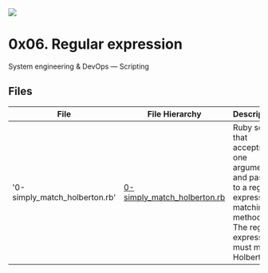 <img src="https://www.holbertonschool.com/holberton-logo-twitter-card.png">

# 0x06. Regular expression
System engineering & DevOps ― Scripting

## Files
|File| File Hierarchy  | Description 
|---|----|-----
| '0-simply_match_holberton.rb' | [0-simply_match_holberton.rb](0-simply_match_holberton.rb) | Ruby script that accepts one argument and pass it to a regular expression matching method. The regular expression must match Holberton